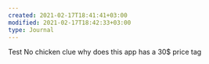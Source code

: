 ```yaml
---
created: 2021-02-17T18:41:41+03:00
modified: 2021-02-17T18:42:33+03:00
type: Journal
---
```


Test
No chicken clue why does this app has a 30$ price tag